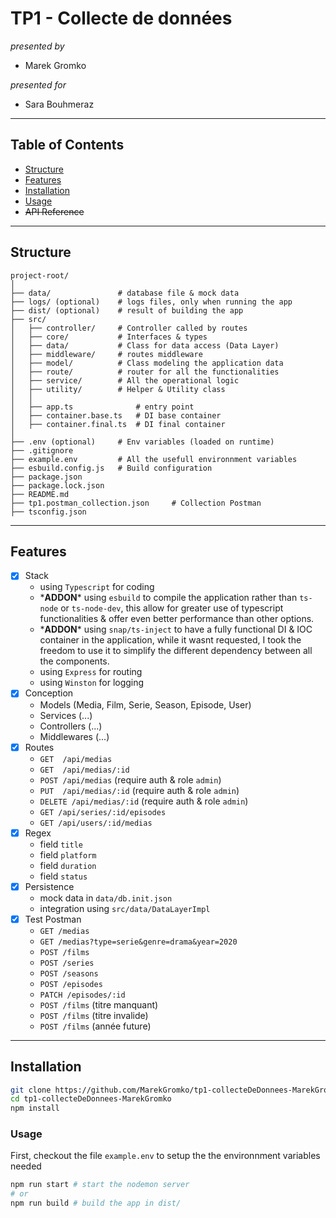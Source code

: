 # TP1 - Collecte de données

_presented by_
- Marek Gromko

_presented for_
- Sara Bouhmeraz

---

## Table of Contents
- [Structure](#structure)
- [Features](#features)
- [Installation](#getting-started)
- [Usage](#usage)
- ~~API Reference~~

---

## Structure

```
project-root/
│
├── data/               # database file & mock data
├── logs/ (optional)    # logs files, only when running the app
├── dist/ (optional)    # result of building the app
├── src/
│   ├── controller/     # Controller called by routes
│   ├── core/           # Interfaces & types
│   ├── data/           # Class for data access (Data Layer)
│   ├── middleware/     # routes middleware
│   ├── model/          # Class modeling the application data
│   ├── route/          # router for all the functionalities
│   ├── service/        # All the operational logic
│   ├── utility/        # Helper & Utility class
│   │
│   ├── app.ts              # entry point
│   ├── container.base.ts   # DI base container
│   ├── container.final.ts  # DI final container
│
├── .env (optional)     # Env variables (loaded on runtime)
├── .gitignore
├── example.env         # All the usefull environnment variables
├── esbuild.config.js   # Build configuration
├── package.json
├── package.lock.json
├── README.md
├── tp1.postman_collection.json     # Collection Postman
├── tsconfig.json

```
---

## Features

- [x] Stack
    - using `Typescript` for coding
    - \***ADDON**\* using `esbuild` to compile the application rather than `ts-node` or `ts-node-dev`, this allow for greater use of typescript functionalities & offer even better performance than other options.
    - \***ADDON**\* using `snap/ts-inject` to have a fully functional DI & IOC container in the application, while it wasnt requested, I took the freedom to use it to simplify the different dependency between all the components.
    - using `Express` for routing
    - using `Winston` for logging
- [x] Conception
    - Models (Media, Film, Serie, Season, Episode, User)
    - Services (...)
    - Controllers (...)
    - Middlewares (...)
- [x] Routes
    - `GET  /api/medias`
    - `GET  /api/medias/:id`
    - `POST /api/medias` (require auth & role `admin`)
    - `PUT  /api/medias/:id` (require auth & role `admin`)
    - `DELETE /api/medias/:id` (require auth & role `admin`)
    - `GET /api/series/:id/episodes`
    - `GET /api/users/:id/medias`
- [x] Regex
    - field `title`
    - field `platform`
    - field `duration`
    - field `status`
- [x] Persistence
    - mock data in `data/db.init.json`
    - integration using `src/data/DataLayerImpl`
- [x] Test Postman
    - `GET /medias`
    - `GET /medias?type=serie&genre=drama&year=2020`
    - `POST /films`
    - `POST /series` 
    - `POST /seasons`
    - `POST /episodes`
    - `PATCH /episodes/:id`
    - `POST /films` (titre manquant) 
    - `POST /films` (titre invalide) 
    - `POST /films` (année future)

---
## Installation

```bash
git clone https://github.com/MarekGromko/tp1-collecteDeDonnees-MarekGromko.git
cd tp1-collecteDeDonnees-MarekGromko
npm install
```

### Usage

First, checkout the file `example.env` to setup the the environnment variables needed

```bash
npm run start # start the nodemon server
# or
npm run build # build the app in dist/
```